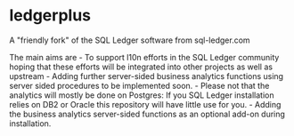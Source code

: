 # ledgerplus
A "friendly fork" of the SQL Ledger software from sql-ledger.com

The main aims are
    - To support l10n efforts in the SQL Ledger community hoping that these efforts will be integrated into other projects as well as upstream
    - Adding further server-sided business analytics functions using server sided procedures to be implemented soon.
    - Please not that the analytics will mostly be done on Postgres: If you SQL Ledger installation relies on DB2 or Oracle this repository will have little use for you.
    - Adding the business analytics server-sided functions as an optional add-on during installation.